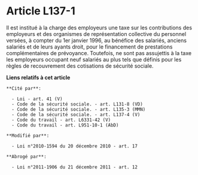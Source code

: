 # Article L137-1

Il est institué à la charge des employeurs une taxe sur les contributions des employeurs et des organismes de représentation
collective du personnel versées, à compter du 1er janvier 1996, au bénéfice des salariés, anciens salariés et de leurs ayants
droit, pour le financement de prestations complémentaires de prévoyance. Toutefois, ne sont pas assujettis à la taxe les
employeurs occupant neuf salariés au plus tels que définis pour les règles de recouvrement des cotisations de sécurité
sociale.

**Liens relatifs à cet article**

	**Cité par**:

	  - Loi - art. 41 (V)
	  - Code de la sécurité sociale. - art. L131-8 (VD)
	  - Code de la sécurité sociale. - art. L135-3 (MMN)
	  - Code de la sécurité sociale. - art. L137-4 (V)
	  - Code du travail - art. L6331-42 (V)
	  - Code du travail - art. L951-10-1 (AbD)

	**Modifié par**:

	  - Loi n°2010-1594 du 20 décembre 2010 - art. 17

	**Abrogé par**:

	  - Loi n°2011-1906 du 21 décembre 2011 - art. 12
